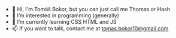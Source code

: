 - 👋 Hi, I'm Tomáš Bokor, but you can just call me Thomas or Hash
- 👀 I’m interested in programming (generally)
- 🌱 I’m currently learning CSS HTML and JS
- 📫 If you want to talk, contact me at tomas.bokor10@gmail.com
